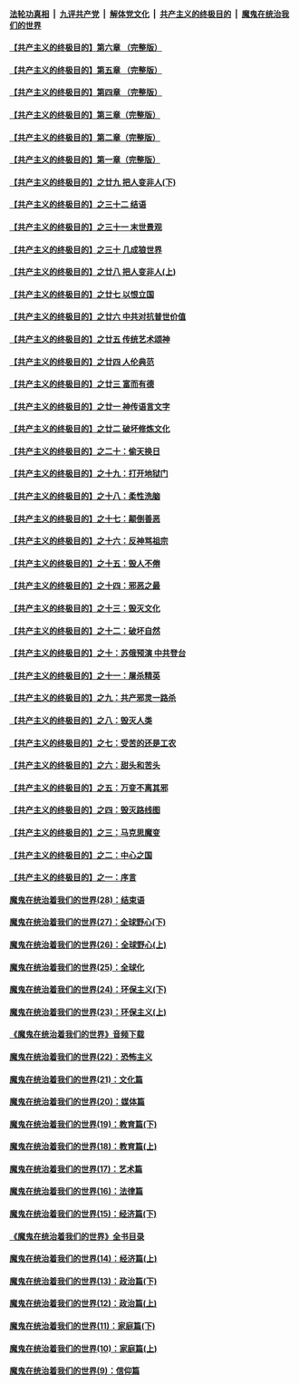 

####  [法轮功真相](../../../../basic/blob/master/README.md?t=04230201) &nbsp;|&nbsp; [九评共产党](../../../../9ping.md/blob/master/README.md?t=04230201) &nbsp;|&nbsp; [解体党文化](../../../../jtdwh.md/blob/master/README.md?t=04230201)  &nbsp;|&nbsp; [共产主义的终极目的](../../../../gczydzjmd.md/blob/master/README.md?t=04230201) &nbsp;|&nbsp; [魔鬼在统治我们的世界](../../../../mgztzwmdsj.md/blob/master/README.md?t=04230201) 

#### [【共产主义的终极目的】第六章 （完整版）](../pages/nsc422/n11428913.md?t=04230201) 

#### [【共产主义的终极目的】第五章 （完整版）](../pages/nsc422/n11428912.md?t=04230201) 

#### [【共产主义的终极目的】第四章 （完整版）](../pages/nsc422/n11428907.md?t=04230201) 

#### [【共产主义的终极目的】第三章（完整版）](../pages/nsc422/n11428848.md?t=04230201) 

#### [【共产主义的终极目的】第二章（完整版）](../pages/nsc422/n11428831.md?t=04230201) 

#### [【共产主义的终极目的】第一章（完整版）](../pages/nsc422/n11417651.md?t=04230201) 

#### [【共产主义的终极目的】之廿九 把人变非人(下)](../pages/nsc422/n11344140.md?t=04230201) 

#### [【共产主义的终极目的】之三十二 结语](../pages/nsc422/n11360535.md?t=04230201) 

#### [【共产主义的终极目的】之三十一 末世景观](../pages/nsc422/n11351129.md?t=04230201) 

#### [【共产主义的终极目的】之三十 几成狼世界](../pages/nsc422/n11348280.md?t=04230201) 

#### [【共产主义的终极目的】之廿八 把人变非人(上)](../pages/nsc422/n11340492.md?t=04230201) 

#### [【共产主义的终极目的】之廿七 以恨立国](../pages/nsc422/n11336944.md?t=04230201) 

#### [【共产主义的终极目的】之廿六 中共对抗普世价值](../pages/nsc422/n11324785.md?t=04230201) 

#### [【共产主义的终极目的】之廿五 传统艺术颂神](../pages/nsc422/n11296396.md?t=04230201) 

#### [【共产主义的终极目的】之廿四 人伦典范](../pages/nsc422/n11296397.md?t=04230201) 

#### [【共产主义的终极目的】之廿三 富而有德](../pages/nsc422/n11283598.md?t=04230201) 

#### [【共产主义的终极目的】之廿一 神传语言文字](../pages/nsc422/n11263265.md?t=04230201) 

#### [【共产主义的终极目的】之廿二 破坏修炼文化](../pages/nsc422/n11245728.md?t=04230201) 

#### [【共产主义的终极目的】之二十：偷天换日](../pages/nsc422/n11238846.md?t=04230201) 

#### [【共产主义的终极目的】之十九：打开地狱门](../pages/nsc422/n11206376.md?t=04230201) 

#### [【共产主义的终极目的】之十八：柔性洗脑](../pages/nsc422/n11199994.md?t=04230201) 

#### [【共产主义的终极目的】之十七：颠倒善恶](../pages/nsc422/n11179782.md?t=04230201) 

#### [【共产主义的终极目的】之十六：反神骂祖宗](../pages/nsc422/n11166798.md?t=04230201) 

#### [【共产主义的终极目的】之十五：毁人不倦](../pages/nsc422/n11166792.md?t=04230201) 

#### [【共产主义的终极目的】之十四：邪恶之最](../pages/nsc422/n11150249.md?t=04230201) 

#### [【共产主义的终极目的】之十三：毁灭文化](../pages/nsc422/n11135227.md?t=04230201) 

#### [【共产主义的终极目的】之十二：破坏自然](../pages/nsc422/n11135214.md?t=04230201) 

#### [【共产主义的终极目的】之十：苏俄预演 中共登台](../pages/nsc422/n11118424.md?t=04230201) 

#### [【共产主义的终极目的】之十一：屠杀精英](../pages/nsc422/n11118442.md?t=04230201) 

#### [【共产主义的终极目的】之九：共产邪灵一路杀](../pages/nsc422/n11114139.md?t=04230201) 

#### [【共产主义的终极目的】之八：毁灭人类](../pages/nsc422/n11108503.md?t=04230201) 

#### [【共产主义的终极目的】之七：受苦的还是工农](../pages/nsc422/n11101809.md?t=04230201) 

#### [【共产主义的终极目的】之六：甜头和苦头](../pages/nsc422/n11096971.md?t=04230201) 

#### [【共产主义的终极目的】之五：万变不离其邪](../pages/nsc422/n11091285.md?t=04230201) 

#### [【共产主义的终极目的】之四：毁灭路线图](../pages/nsc422/n11086284.md?t=04230201) 

#### [【共产主义的终极目的】之三：马克思魔变](../pages/nsc422/n11061941.md?t=04230201) 

#### [【共产主义的终极目的】之二：中心之国](../pages/nsc422/n11047728.md?t=04230201) 

#### [【共产主义的终极目的】之一：序言](../pages/nsc422/n11086077.md?t=04230201) 

#### [魔鬼在统治着我们的世界(28)：结束语](../pages/nsc422/n10936246.md?t=04230201) 

#### [魔鬼在统治着我们的世界(27)：全球野心(下)](../pages/nsc422/n10928319.md?t=04230201) 

#### [魔鬼在统治着我们的世界(26)：全球野心(上)](../pages/nsc422/n10900318.md?t=04230201) 

#### [魔鬼在统治着我们的世界(25)：全球化](../pages/nsc422/n10788205.md?t=04230201) 

#### [魔鬼在统治着我们的世界(24)：环保主义(下)](../pages/nsc422/n10695307.md?t=04230201) 

#### [魔鬼在统治着我们的世界(23)：环保主义(上)](../pages/nsc422/n10688613.md?t=04230201) 

#### [《魔鬼在统治着我们的世界》音频下载](../pages/nsc422/n10635553.md?t=04230201) 

#### [魔鬼在统治着我们的世界(22)：恐怖主义](../pages/nsc422/n10614727.md?t=04230201) 

#### [魔鬼在统治着我们的世界(21)：文化篇](../pages/nsc422/n10597706.md?t=04230201) 

#### [魔鬼在统治着我们的世界(20)：媒体篇](../pages/nsc422/n10586579.md?t=04230201) 

#### [魔鬼在统治着我们的世界(19)：教育篇(下)](../pages/nsc422/n10564808.md?t=04230201) 

#### [魔鬼在统治着我们的世界(18)：教育篇(上)](../pages/nsc422/n10526970.md?t=04230201) 

#### [魔鬼在统治着我们的世界(17)：艺术篇](../pages/nsc422/n10499093.md?t=04230201) 

#### [魔鬼在统治着我们的世界(16)：法律篇](../pages/nsc422/n10485969.md?t=04230201) 

#### [魔鬼在统治着我们的世界(15)：经济篇(下)](../pages/nsc422/n10469975.md?t=04230201) 

#### [《魔鬼在统治着我们的世界》全书目录](../pages/nsc422/n10464261.md?t=04230201) 

#### [魔鬼在统治着我们的世界(14)：经济篇(上)](../pages/nsc422/n10457370.md?t=04230201) 

#### [魔鬼在统治着我们的世界(13)：政治篇(下)](../pages/nsc422/n10448270.md?t=04230201) 

#### [魔鬼在统治着我们的世界(12)：政治篇(上)](../pages/nsc422/n10444576.md?t=04230201) 

#### [魔鬼在统治着我们的世界(11)：家庭篇(下)](../pages/nsc422/n10440961.md?t=04230201) 

#### [魔鬼在统治着我们的世界(10)：家庭篇(上)](../pages/nsc422/n10435448.md?t=04230201) 

#### [魔鬼在统治着我们的世界(9)：信仰篇](../pages/nsc422/n10432159.md?t=04230201) 

